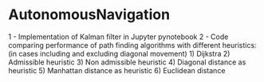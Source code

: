 # AutonomousNavigation

1 - Implementation of Kalman filter in Jupyter pynotebook
2 - Code comparing performance of path finding algorithms with different heuristics:
    (in cases including and excluding diagonal movement)
    1) Dijkstra
    2) Admissible heuristic
    3) Non admissible heuristic
    4) Diagonal distance as heuristic
    5) Manhattan distance as heuristic
    6) Euclidean distance
